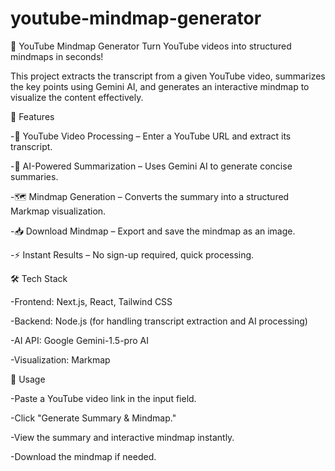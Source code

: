 # youtube-mindmap-generator
🎥 YouTube Mindmap Generator
Turn YouTube videos into structured mindmaps in seconds!

This project extracts the transcript from a given YouTube video, summarizes the key points using Gemini AI, and generates an interactive mindmap to visualize the content effectively.


🚀 Features

-🎯 YouTube Video Processing – Enter a YouTube URL and extract its transcript.

-🤖 AI-Powered Summarization – Uses Gemini AI to generate concise summaries.

-🗺 Mindmap Generation – Converts the summary into a structured Markmap visualization.

-📥 Download Mindmap – Export and save the mindmap as an image.

-⚡ Instant Results – No sign-up required, quick processing.


🛠 Tech Stack

-Frontend: Next.js, React, Tailwind CSS

-Backend: Node.js (for handling transcript extraction and AI processing)

-AI API: Google Gemini-1.5-pro AI

-Visualization: Markmap


📌 Usage

-Paste a YouTube video link in the input field.

-Click "Generate Summary & Mindmap."

-View the summary and interactive mindmap instantly.

-Download the mindmap if needed.
